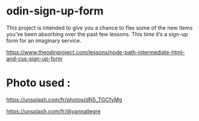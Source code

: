 # odin-sign-up-form
This project is intended to give you a chance to flex some of the new items you’ve been absorbing over the past few lessons. This time it’s a sign-up form for an imaginary service.

https://www.theodinproject.com/lessons/node-path-intermediate-html-and-css-sign-up-form

# Photo used : 
https://unsplash.com/fr/photos/dN5_TGCfyMg

https://unsplash.com/fr/@yannallegre
